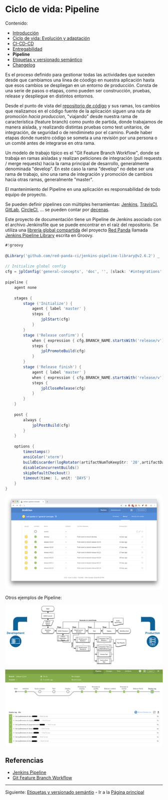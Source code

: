 # Ciclo de vida: Pipeline

Contenido:

- [Introducción](../application-lifecicle.md)
- [Ciclo de vida: Evolución y adaptación](al-evolution-and-adaptation.md)
- [CI-CD-CD](al-cicdcd.md)
- [Entregabilidad](al-releaseability.md)
- **Pipeline**
- [Etiquetas y versionado semántico](al-semver.md)
- [Changelog](al-changelog.md)

Es el proceso definido para gestionar todas las actividades que suceden desde que cambiamos una línea de cóodigo en nuestra aplicación hasta que esos cambios se despliegan en un entorno de producción. Consta de una serie de pasos o etapas, como pueden ser construcción, pruebas, release y despliegue en distintos entornos.

Desde el punto de vista del [repositorio de código](../repositories.md) y sus ramas, los cambios que realizamos en el código fuente de la aplicación siguen una ruta de promoción _hacia produccion_, "viajando" desde nuestra rama de característica (feature branch) como punto de partida, donde trabajamos de manera aislada, y realizando distintas pruebas como test unitarios, de integración, de seguridad o de rendimineto por el camino. Puede haber etapas donde nuestro código se someta a una revisión por una persona o un comité antes de integrarse en otra rama.

Un modelo de trabajo típico es el "Git Feature Branch Workflow", donde se trabaja en ramas aisladas y realizan peticiones de integración (pull requests / merge requests) hacia la rama principal de desarrollo, generalmente denominada "develop". En este caso la rama "develop" no debe ser una rama de trabajo, sino una rama de integración y promoción de cambios hacia otras ramas, generalmente "master".

El mantenimiento del Pipeline en una aplicación es responsabilidad de todo equipo de proyecto.

Se pueden definir pipelines con múltiples herramientas: [Jenkins](https://jenkins.io/), [TravisCI](https://travis-ci.org/), [GitLab](https://docs.gitlab.com/ee/ci/), [CircleCI](https://circleci.com/), ... se pueden contar por [decenas](https://stackify.com/top-continuous-integration-tools/).

Este proyecto de documentación tiene un Pipeline de Jenkins asociado con el archivo Jenkinsfile que se puede encontrar en el raíz del repositorio. Se utiliza una [librería global compartida](https://jenkins.io/doc/book/pipeline/shared-libraries/) del proyecto [Red Panda](https://github.com/red-panda-ci) llamada [Jenkins Pipeline Library](https://github.com/red-panda-ci/jenkins-pipeline-library) escrita en Groovy.

```groovy
#!groovy

@Library('github.com/red-panda-ci/jenkins-pipeline-library@v2.6.2') _

// Initialize global config
cfg = jplConfig('general-concepts', 'doc', '', [slack: '#integrations', email:'redpandaci+general-concepts@gmail.com'])

pipeline {
    agent none

    stages {
        stage ('Initialize') {
            agent { label 'master' }
            steps  {
                jplStart(cfg)
            }
        }
        stage ('Release confirm') {
            when { expression { cfg.BRANCH_NAME.startsWith('release/v') || cfg.BRANCH_NAME.startsWith('hotfix/v') } }
            steps {
                jplPromoteBuild(cfg)
            }
        }
        stage ('Release finish') {
            agent { label 'master' }
            when { expression { cfg.BRANCH_NAME.startsWith('release/v') || cfg.BRANCH_NAME.startsWith('hotfix/v') } }
            steps {
                jplCloseRelease(cfg)
            }
        }
    }

    post {
        always {
            jplPostBuild(cfg)
        }
    }

    options {
        timestamps()
        ansiColor('xterm')
        buildDiscarder(logRotator(artifactNumToKeepStr: '20',artifactDaysToKeepStr: '30'))
        disableConcurrentBuilds()
        skipDefaultCheckout()
        timeout(time: 1, unit: 'DAYS')
    }
}
```

![Pipeline del proyecto](img/general-concepts-pipeline.png?raw=true "Pipeline del proyecto")

Otros ejemplos de Pipeline:

![Ejemplo de Pipeline](img/realworld-pipeline-flow.png?raw=true "Ejemplo de Pipeline")

![Ejemplo de Pipeline con Jenkins](img/jenkins-pipeline-example.png?raw=true "Ejemplo de Pipeline con Jemnkins")

## Referencias

- [Jenkins Pipeline](https://jenkins.io/doc/book/pipeline/)
- [Git Feature Branch Workflow](https://www.atlassian.com/git/tutorials/comparing-workflows/feature-branch-workflow)

---

Siguiente: [Etiquetas y versionado semántio](al-semver.md) - Ir a la [Página principal](../toc.md)

